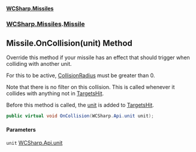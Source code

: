 #### [WCSharp.Missiles](README.md 'README')
### [WCSharp.Missiles](WCSharp.Missiles.md 'WCSharp.Missiles').[Missile](WCSharp.Missiles.Missile.md 'WCSharp.Missiles.Missile')

## Missile.OnCollision(unit) Method

  
Override this method if your missile has an effect that should trigger when colliding with another unit.  
  
For this to be active, [CollisionRadius](WCSharp.Missiles.Missile.CollisionRadius.md 'WCSharp.Missiles.Missile.CollisionRadius') must be greater than 0.  
  
Note that there is no filter on this collision. This is called whenever it collides with anything not in [TargetsHit](WCSharp.Missiles.Missile.TargetsHit.md 'WCSharp.Missiles.Missile.TargetsHit').  
  
Before this method is called, the [unit](WCSharp.Missiles.Missile.OnCollision(WCSharp.Api.unit).md#WCSharp.Missiles.Missile.OnCollision(WCSharp.Api.unit).unit 'WCSharp.Missiles.Missile.OnCollision(WCSharp.Api.unit).unit') is added to [TargetsHit](WCSharp.Missiles.Missile.TargetsHit.md 'WCSharp.Missiles.Missile.TargetsHit').

```csharp
public virtual void OnCollision(WCSharp.Api.unit unit);
```
#### Parameters

<a name='WCSharp.Missiles.Missile.OnCollision(WCSharp.Api.unit).unit'></a>

`unit` [WCSharp.Api.unit](https://docs.microsoft.com/en-us/dotnet/api/WCSharp.Api.unit 'WCSharp.Api.unit')